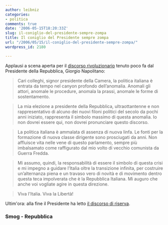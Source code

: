 ```yaml
---
author: leibniz
categories:
- politica
comments: true
date: '2006-05-15T18:20:33Z'
slug: il-coniglio-del-presidente-sempre-zompa
title: Il coniglio del Presidente sempre zompa
url: "/2006/05/15/il-coniglio-del-presidente-sempre-zompa/"
wordpress_id: 2180

---
```

Applausi a scena aperta per il [discorso rivoluzionario](https://smog.ilcannocchiale.it/?id_blogdoc=1000799) tenuto poco fa dal Presidente della Repubblica, Giorgio Napolitano:


> Cari colleghi, signor presidente della Camera, la politica italiana è entrata da tempo nel canyon profondo dell’anomalia. Anomali gli attori, anomale le procedure, anomala la prassi, anomale le forme di sostentamento.




> La mia elezione a presidente della Repubblica, ultraottantenne e non rappresentativo di alcuno dei nuovi filoni politici del secolo da pochi anni iniziato, rappresenta il simbolo massimo di questa anomalia. Io non dovrei essere qui, non dovrei pronunciare questo discorso.




> La politica italiana è ammalata di assenza di nuova linfa. Le fonti per la formazione di nuova classe dirigente sono prosciugati da anni. Non affluisce vita nelle vene di questo parlamento, sempre più imbalsamato come raffigurato dal mio volto di vecchio comunista da Guerra Fredda.




> Mi assumo, quindi, la responsabilità di essere il simbolo di questa crisi e mi impegno a guidare l’Italia oltre la transizione infinita, per costruire un’alternanza piena e un travaso vero di novità e di movimento dentro questa teca impolverata che è la Repubblica Italiana. Mi auguro che anche voi vogliate agire in questa direzione.




> Viva l'Italia.
Viva la Libertà!


Ultim'ora: alla fine il Presidente ha letto [il discorso di riserva](https://www.repubblica.it/2006/05/sezioni/politica/nuovo-presidente-5/napolitano-discorso-integrale/napolitano-discorso-integrale.html).


### Smog - Repubblica
